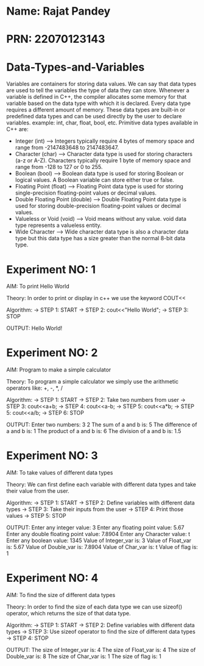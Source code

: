 # Name: Rajat Pandey
# PRN: 22070123143

# Data-Types-and-Variables
Variables are containers for storing data values.
We can say that data types are used to tell the variables the type of data they can store. Whenever a variable is defined in C++, 
the compiler allocates some memory for that variable based on the data type with which it is declared. Every data type requires a different amount of memory. 
These data types are built-in or predefined data types and can be used directly by the user to declare variables. example: int, char, float, bool, etc. 
Primitive data types available in C++ are: 

* Integer (int) --> Integers typically require 4 bytes of memory space and range from -2147483648 to 2147483647.  
* Character (char) -->  Character data type is used for storing characters (a-z or A-Z). Characters typically require 1 byte of memory space and range from -128 to 127 or 0 to 255. 
* Boolean (bool) --> Boolean data type is used for storing Boolean or logical values. A Boolean variable can store either true or false.
* Floating Point (float) --> Floating Point data type is used for storing single-precision floating-point values or decimal values. 
* Double Floating Point (double) --> Double Floating Point data type is used for storing double-precision floating-point values or decimal values. 
* Valueless or Void (void) --> Void means without any value. void data type represents a valueless entity. 
* Wide Character --> Wide character data type is also a character data type but this data type has a size greater than the normal 8-bit data type.

# Experiment NO: 1
AIM: To print Hello World

Theory: In order to print or display in c++ we use the keyword COUT<<

Algorithm:
-> STEP 1: START
-> STEP 2: cout<<"Hello World";
-> STEP 3: STOP

OUTPUT:
Hello World!

# Experiment NO: 2
AIM: Program to make a simple calculator

Theory: To program a simple calculator we simply use the arithmetic operators like: +, -, *, /

Algorithm:
-> STEP 1: START
-> STEP 2: Take two numbers from user
-> STEP 3: cout<<a+b;
-> STEP 4: cout<<a-b;
-> STEP 5: cout<<a*b;
-> STEP 5: cout<<a/b;
-> STEP 6: STOP

OUTPUT:
Enter two numbers: 3 2
The sum of a and b is: 5
The difference of a and b is: 1
The product of a and b is: 6
The division of a and b is: 1.5

# Experiment NO: 3
AIM: To take values of different data types

Theory: We can first define each variable with different data types and take their value from the user.

Algorithm:
-> STEP 1: START
-> STEP 2: Define variables with different data types
-> STEP 3: Take their inputs from the user
-> STEP 4: Print those values
-> STEP 5: STOP

OUTPUT:
Enter any integer value: 3
Enter any floating point value: 5.67
Enter any double floating point value: 7.8904
Enter any Character value: t
Enter any boolean value: 1345
Value of Integer_var is: 3
Value of Float_var is: 5.67
Value of Double_var is: 7.8904
Value of Char_var is: t
Value of flag is: 1

# Experiment NO: 4
AIM: To find the size of different data types

Theory: In order to find the size of each data type we can use sizeof() operator, which returns the size of that data type.

Algorithm:
-> STEP 1: START
-> STEP 2: Define variables with different data types
-> STEP 3: Use sizeof operator to find the size of different data types
-> STEP 4: STOP

OUTPUT:
The size of Integer_var is: 4
The size of Float_var is: 4
The size of Double_var is: 8
The size of Char_var is: 1
The size of flag is: 1
